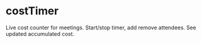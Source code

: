# costTimer

Live cost counter for meetings.
Start/stop timer, add remove attendees.
See updated accumulated cost.

